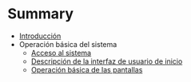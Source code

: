 # Summary

* [Introducción](README.md)
* Operación básica del sistema
  * [Acceso al sistema](acceso-al-sistema.md)
  * [Descripción de la interfaz de usuario de inicio](descripcion-de-la-interfaz-de-usuario-de-inicio.md)
  * [Operación básica de las pantallas](operacion-basica-de-las-pantallas.md)

